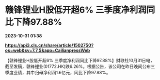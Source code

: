 # 赣锋锂业H股低开超6% 三季度净利润同比下降97.88%

**2023-10-31 01:38**

**https://api3.cls.cn/share/article/1502750?os=web&sv=7.7.5&app=CailianpressWeb**

【赣锋锂业H股低开超6% 三季度净利润同比下降97.88%】财联社10月31日电，截至发稿，赣锋锂业(01772.HK)跌6.26%。根据公告，该公司在昨日晚间公布三季度业绩，其中归母净利润1.6亿元，同比下降97.88%。